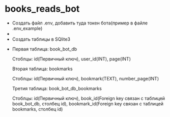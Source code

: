 <h1>books_reads_bot</h1>

<ul>
  <li>Создать файл .env, добавить туда токен бота(пример в файле .env_example)<li>
  <li>Создать таблицы в SQlite3<li>
  <p>Первая таблица: book_bot_db<p>
  <p>Стоблцы: id(Первичный ключ), user_id(INT), page(INT)<p>
  <p>Вторая таблица: bookmarks<p>
  <p>Стоблцы: id(Первичный ключ), bookmark(TEXT), number_page(INT)<p>
  <p>Третия таблица: book_bot_db_bookmarks<p>
  <p>Стоблцы: id(Первичный ключ), book_id(Foreign key связан с таблицей book_bot_db, столбец id), bookmark_id(Foreign key связан с таблицей bookmarks, столбец id)<p></ul>
